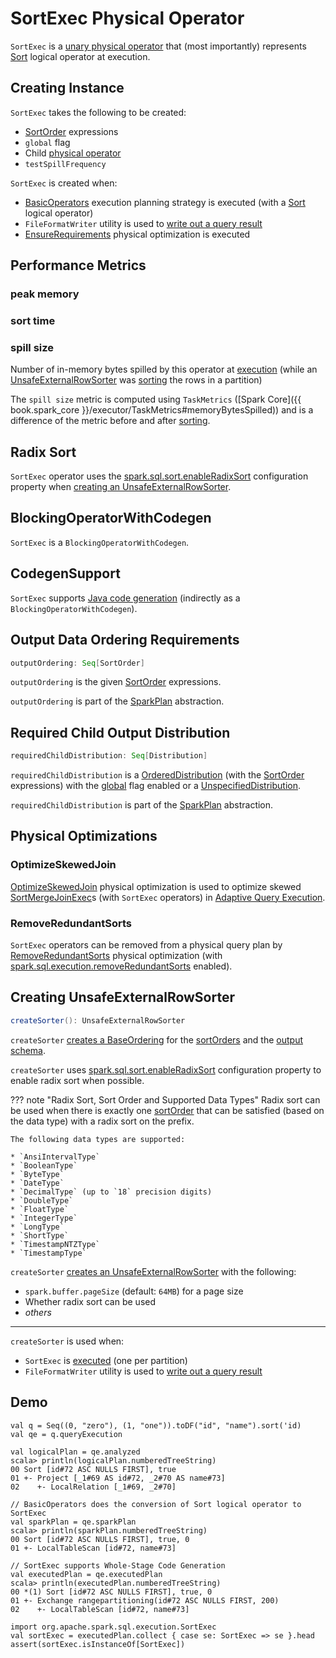 # SortExec Physical Operator

`SortExec` is a [unary physical operator](UnaryExecNode.md) that (most importantly) represents [Sort](../logical-operators/Sort.md) logical operator at execution.

## Creating Instance

`SortExec` takes the following to be created:

* <span id="sortOrder"> [SortOrder](../expressions/SortOrder.md) expressions
* <span id="global"> `global` flag
* <span id="child"> Child [physical operator](SparkPlan.md)
* <span id="testSpillFrequency"> `testSpillFrequency`

`SortExec` is created when:

* [BasicOperators](../execution-planning-strategies/BasicOperators.md#Sort) execution planning strategy is executed (with a [Sort](../logical-operators/Sort.md) logical operator)
* `FileFormatWriter` utility is used to [write out a query result](../files/FileFormatWriter.md#write)
* [EnsureRequirements](../physical-optimizations/EnsureRequirements.md) physical optimization is executed

## <span id="metrics"> Performance Metrics

### <span id="peakMemory"> peak memory

### <span id="sortTime"> sort time

### <span id="spillSize"> spill size

Number of in-memory bytes spilled by this operator at [execution](#doExecute) (while an [UnsafeExternalRowSorter](#createSorter) was [sorting](../UnsafeExternalRowSorter.md#sort) the rows in a partition)

The `spill size` metric is computed using `TaskMetrics` ([Spark Core]({{ book.spark_core }}/executor/TaskMetrics#memoryBytesSpilled)) and is a difference of the metric before and after [sorting](../UnsafeExternalRowSorter.md#sort).

## <span id="enableRadixSort"><span id="spark.sql.sort.enableRadixSort"> Radix Sort

`SortExec` operator uses the [spark.sql.sort.enableRadixSort](../configuration-properties.md#spark.sql.sort.enableRadixSort) configuration property when [creating an UnsafeExternalRowSorter](#createSorter).

## <span id="BlockingOperatorWithCodegen"> BlockingOperatorWithCodegen

`SortExec` is a `BlockingOperatorWithCodegen`.

## <span id="CodegenSupport"> CodegenSupport

`SortExec` supports [Java code generation](CodegenSupport.md) (indirectly as a `BlockingOperatorWithCodegen`).

## <span id="outputOrdering"> Output Data Ordering Requirements

```scala
outputOrdering: Seq[SortOrder]
```

`outputOrdering` is the given [SortOrder](#sortOrder) expressions.

`outputOrdering` is part of the [SparkPlan](SparkPlan.md#outputOrdering) abstraction.

## <span id="requiredChildDistribution"> Required Child Output Distribution

```scala
requiredChildDistribution: Seq[Distribution]
```

`requiredChildDistribution` is a [OrderedDistribution](OrderedDistribution.md) (with the [SortOrder](#sortOrder) expressions) with the [global](#global) flag enabled or a [UnspecifiedDistribution](UnspecifiedDistribution.md).

`requiredChildDistribution` is part of the [SparkPlan](SparkPlan.md#requiredChildDistribution) abstraction.

## Physical Optimizations

### OptimizeSkewedJoin

[OptimizeSkewedJoin](../physical-optimizations/OptimizeSkewedJoin.md) physical optimization is used to optimize skewed [SortMergeJoinExec](SortMergeJoinExec.md)s (with `SortExec` operators) in [Adaptive Query Execution](../adaptive-query-execution/index.md).

### RemoveRedundantSorts

`SortExec` operators can be removed from a physical query plan by [RemoveRedundantSorts](../physical-optimizations/RemoveRedundantSorts.md) physical optimization (with [spark.sql.execution.removeRedundantSorts](../configuration-properties.md#spark.sql.execution.removeRedundantSorts) enabled).

## <span id="createSorter"> Creating UnsafeExternalRowSorter

```scala
createSorter(): UnsafeExternalRowSorter
```

`createSorter` [creates a BaseOrdering](../expressions/RowOrdering.md#create) for the [sortOrders](#sortOrder) and the [output schema](#output).

`createSorter` uses [spark.sql.sort.enableRadixSort](../configuration-properties.md#spark.sql.sort.enableRadixSort) configuration property to enable radix sort when possible.

??? note "Radix Sort, Sort Order and Supported Data Types"
    Radix sort can be used when there is exactly one [sortOrder](#sortOrder) that can be satisfied (based on the data type) with a radix sort on the prefix.

    The following data types are supported:

    * `AnsiIntervalType`
    * `BooleanType`
    * `ByteType`
    * `DateType`
    * `DecimalType` (up to `18` precision digits)
    * `DoubleType`
    * `FloatType`
    * `IntegerType`
    * `LongType`
    * `ShortType`
    * `TimestampNTZType`
    * `TimestampType`

`createSorter` [creates an UnsafeExternalRowSorter](../UnsafeExternalRowSorter.md#create) with the following:

* `spark.buffer.pageSize` (default: `64MB`) for a page size
* Whether radix sort can be used
* _others_

---

`createSorter` is used when:

* `SortExec` is [executed](#doExecute) (one per partition)
* `FileFormatWriter` utility is used to [write out a query result](../files/FileFormatWriter.md#write)

## Demo

```text
val q = Seq((0, "zero"), (1, "one")).toDF("id", "name").sort('id)
val qe = q.queryExecution

val logicalPlan = qe.analyzed
scala> println(logicalPlan.numberedTreeString)
00 Sort [id#72 ASC NULLS FIRST], true
01 +- Project [_1#69 AS id#72, _2#70 AS name#73]
02    +- LocalRelation [_1#69, _2#70]

// BasicOperators does the conversion of Sort logical operator to SortExec
val sparkPlan = qe.sparkPlan
scala> println(sparkPlan.numberedTreeString)
00 Sort [id#72 ASC NULLS FIRST], true, 0
01 +- LocalTableScan [id#72, name#73]

// SortExec supports Whole-Stage Code Generation
val executedPlan = qe.executedPlan
scala> println(executedPlan.numberedTreeString)
00 *(1) Sort [id#72 ASC NULLS FIRST], true, 0
01 +- Exchange rangepartitioning(id#72 ASC NULLS FIRST, 200)
02    +- LocalTableScan [id#72, name#73]

import org.apache.spark.sql.execution.SortExec
val sortExec = executedPlan.collect { case se: SortExec => se }.head
assert(sortExec.isInstanceOf[SortExec])
```
